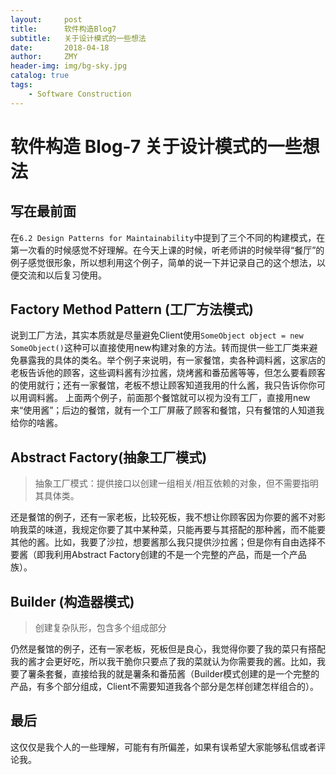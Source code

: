 ```yaml
---
layout:     post
title:      软件构造Blog7
subtitle:   关于设计模式的一些想法
date:       2018-04-18
author:     ZMY
header-img: img/bg-sky.jpg
catalog: true
tags:
    - Software Construction
---
```


# 软件构造 Blog-7 关于设计模式的一些想法

## 写在最前面
在`6.2 Design Patterns for Maintainability`中提到了三个不同的构建模式，在第一次看的时候感觉不好理解。在今天上课的时候，听老师讲的时候举得“餐厅”的例子感觉很形象，所以想利用这个例子，简单的说一下并记录自己的这个想法，以便交流和以后复习使用。

## Factory Method Pattern (工厂方法模式)
说到工厂方法，其实本质就是尽量避免Client使用`SomeObject object = new SomeObject()`这种可以直接使用new构建对象的方法。转而提供一些工厂类来避免暴露我的具体的类名。举个例子来说明，有一家餐馆，卖各种调料酱，这家店的老板告诉他的顾客，这些调料酱有沙拉酱，烧烤酱和番茄酱等等，但怎么要看顾客的使用就行；还有一家餐馆，老板不想让顾客知道我用的什么酱，我只告诉你你可以用调料酱。
上面两个例子，前面那个餐馆就可以视为没有工厂，直接用new来“使用酱”；后边的餐馆，就有一个工厂屏蔽了顾客和餐馆，只有餐馆的人知道我给你的啥酱。

## Abstract Factory(抽象工厂模式)
> 抽象工厂模式：提供接口以创建一组相关/相互依赖的对象，但不需要指明其具体类。

还是餐馆的例子，还有一家老板，比较死板，我不想让你顾客因为你要的酱不对影响我菜的味道，我规定你要了其中某种菜，只能再要与其搭配的那种酱，而不能要其他的酱。比如，我要了沙拉，想要酱那么我只提供沙拉酱；但是你有自由选择不要酱（即我利用Abstract Factory创建的不是一个完整的产品，而是一个产品族）。

## Builder (构造器模式)
> 创建复杂队形，包含多个组成部分

仍然是餐馆的例子，还有一家老板，死板但是良心，我觉得你要了我的菜只有搭配我的酱才会更好吃，所以我干脆你只要点了我的菜就认为你需要我的酱。比如，我要了薯条套餐，直接给我的就是薯条和番茄酱（Builder模式创建的是一个完整的产品，有多个部分组成，Client不需要知道我各个部分是怎样创建怎样组合的）。

## 最后
这仅仅是我个人的一些理解，可能有有所偏差，如果有误希望大家能够私信或者评论我。
